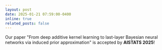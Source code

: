 ```yaml
---
layout: post
date: 2025-01-21 07:59:00-0400
inline: true
related_posts: false
---
```


Our paper "From deep additive kernel learning to last-layer Bayesian neural networks via induced prior approximation" is accepted by **AISTATS 2025**!
